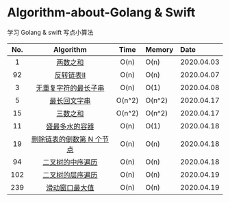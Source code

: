 # Algorithm-about-Golang & Swift
学习  Golang & swift 写点小算法

|No.| Algorithm | Time | Memory |Date|
|:-------:|:-------:|:-------:|:------|:------|
|1|[两数之和](https://github.com/MacOMNI/Algorithm-About-LeetCode/blob/master/LeetCodeDes/LeetCode_TwoSum_1.md) | O(n) | O(n) |2020.04.03|
|92|[反转链表II](https://github.com/MacOMNI/Algorithm-About-LeetCode/blob/master/LeetCodeDes/LeetCode_ReverseLinkedListII_92.md) | O(n) | O(n) |2020.04.07|
|3|[无重复字符的最长子串](https://github.com/MacOMNI/Algorithm-About-LeetCode/blob/master/LeetCodeDes/LeetCode_LongSubOutRepCharacters_3.md) | O(n) | O(1) |2020.04.08|
|5|[最长回文字串](https://github.com/MacOMNI/Algorithm-About-LeetCode/blob/master/LeetCodeDes/LeetCode_longestPalindrome_5.md) |  O(n^2) | O(n^2) |2020.04.17|
|15|[三数之和](https://github.com/MacOMNI/Algorithm-About-LeetCode/blob/master/LeetCodeDes/LeetCode_3Sum_15.md) |  O(n^2) | O(n^2) |2020.04.17|
|11|[盛最多水的容器](https://github.com/MacOMNI/Algorithm-About-LeetCode/blob/master/LeetCodeDes/LeetCode_ContainerWithMostWater_14.md) |  O(n) | O(1) |2020.04.18|
|19|[删除链表的倒数第 N 个节点](https://github.com/MacOMNI/Algorithm-About-LeetCode/blob/master/LeetCodeDes/LeetCode_removeNthFromEnd_19.md) |  O(n) | O(n) |2020.04.18|
|94|[二叉树的中序遍历](https://github.com/MacOMNI/Algorithm-About-LeetCode/blob/master/LeetCodeDes/LeetCode_InorderTraversal_94.md) |  O(n) | O(n) |2020.04.18|
|102|[二叉树的层序遍历](https://github.com/MacOMNI/Algorithm-About-LeetCode/blob/master/LeetCodeDes/LeetCode_levelOrder_102.md) |  O(n) | O(n) |2020.04.19|
|239|[滑动窗口最大值](https://github.com/MacOMNI/Algorithm-About-LeetCode/blob/master/LeetCodeDes/LeetCode_SlidingWindowMaximum_239.md) |  O(n) | O(n) |2020.04.19|